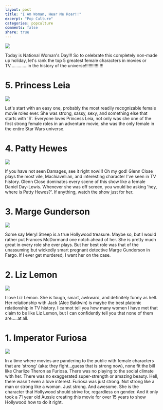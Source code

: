 ```yaml
---
layout: post
title: "I Am Woman, Hear Me Roar!!"
excerpt: "Pop Culture"
categories: popculture
comments: false
share: true
---
```


![](http://cdn.shopify.com/s/files/1/0499/4781/articles/Rosie-the-Riveter_600x.jpg?v=1466789221)



Today is National Woman's Day!!! So to celebrate this completely non-made up holiday, let's rank the top 5 greatest female characters in movies or TV..............in the history of the universe!!!!!!!!!!!!!!!









# 5. Princess Leia


![](https://www.thewrap.com/wp-content/uploads/2014/06/Carrie-Fisher-Star-Wars.jpg)


Let's start with an easy one, probably the most readily recognizable female movie roles ever. She was strong, sassy, sexy, and something else that starts with 'S'. Everyone loves Princess Leia, not only was she one of the first strong female roles in an adventure movie, she was the only female in the entire Star Wars universe.



# 4. Patty Hewes

![](http://www.thewomensroomblog.com/images/6a0105356c398f970c0133ef21ffa4970b-pi.jpg)


If you have not seen Damages, see it right now!!! Oh my god! Glenn Close plays the most vile, Machiavellian, and interesting character I've seen in TV history. Glenn Close dominates every scene of this show like a female Daniel Day-Lewis. Whenever she was off screen, you would be asking 'hey, where is Patty Hewes?'. If anything, watch the show just for her.


# 3. Marge Gunderson


![](https://30c57e491d34574ac3c4-d69fd22d5bffeab44970d3ac75e05830.ssl.cf2.rackcdn.com/production/user/posts/5347/1477863018.jpg)


Some say Meryl Streep is a true Hollywood treasure. Maybe so, but I would rather put Frances McDormand one notch ahead of her. She is pretty much great in every role she ever plays. But her best role was that of the unassuming but wickedly smart pregnant detective Marge Gunderson in Fargo. If I ever get murdered, I want her on the case.

# 2. Liz Lemon


![](http://entertainment.ie//images_content/rectangle/620x372/liz-lemon-30-rock-tina-fey-desk-e1377713340888.jpg)



I love Liz Lemon. She is tough, smart, awkward, and definitely funny as hell. Her relationship with Jack (Alec Baldwin) is maybe the best platonic relationship in TV history. I cannot tell you how many women I have met that claim to be like Liz Lemon, but I can confidently tell you that none of them are.....at all.



# 1. Imperator Furiosa


![](https://consequenceofsound.files.wordpress.com/2017/07/screen-shot-2017-07-12-at-10-15-12-am.png?w=807)




In a time where movies are pandering to the public with female characters that are 'strong' (aka: they fight...guess that is strong now), none fit the bill like Charlize Theron as Furiosa. There was no playing to the social climate with her. There was no exaggerated super-strength or amazing beauty. Hell, there wasn't even a love interest. Furiosa was just strong. Not strong like a man or strong like a woman. Just strong. And awesome. She is the character that Hollywood should strive for, regardless on gender. And it only took a 71 year old Aussie creating this movie for over 15 years to show Hollywood how to do it right.    

